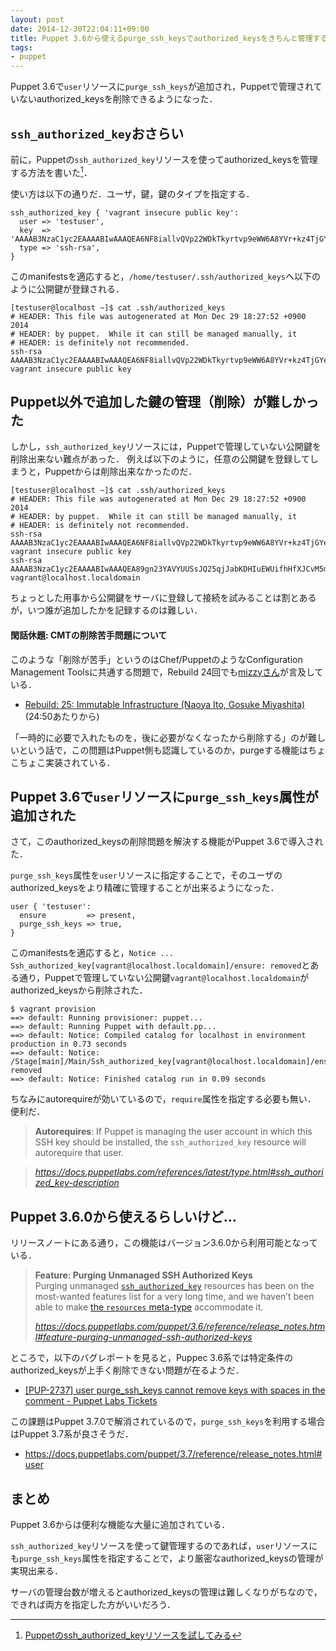 ```yaml
---
layout: post
date: 2014-12-30T22:04:11+09:00
title: Puppet 3.6から使えるpurge_ssh_keysでauthorized_keysをきちんと管理する
tags:
- puppet
---
```

Puppet 3.6で`user`リソースに`purge_ssh_keys`が追加され，Puppetで管理されていないauthorized_keysを削除できるようになった．

## `ssh_authorized_key`おさらい

前に，Puppetの`ssh_authorized_key`リソースを使ってauthorized_keysを管理する方法を書いた[^1]．

使い方は以下の通りだ．ユーザ，鍵，鍵のタイプを指定する．

```puppet
ssh_authorized_key { 'vagrant insecure public key':
  user => 'testuser',
  key  => 'AAAAB3NzaC1yc2EAAAABIwAAAQEA6NF8iallvQVp22WDkTkyrtvp9eWW6A8YVr+kz4TjGYe7gHzIw+niNltGEFHzD8+v1I2YJ6oXevct1YeS0o9HZyN1Q9qgCgzUFtdOKLv6IedplqoPkcmF0aYet2PkEDo3MlTBckFXPITAMzF8dJSIFo9D8HfdOV0IAdx4O7PtixWKn5y2hMNG0zQPyUecp4pzC6kivAIhyfHilFR61RGL+GPXQ2MWZWFYbAGjyiYJnAmCP3NOTd0jMZEnDkbUvxhMmBYSdETk1rRgm+R4LOzFUGaHqHDLKLX+FIPKcF96hrucXzcWyLbIbEgE98OHlnVYCzRdK8jlqm8tehUc9c9WhQ==',
  type => 'ssh-rsa',
}
```

このmanifestsを適応すると，`/home/testuser/.ssh/authorized_keys`へ以下のように公開鍵が登録される．

```
[testuser@localhost ~]$ cat .ssh/authorized_keys
# HEADER: This file was autogenerated at Mon Dec 29 18:27:52 +0900 2014
# HEADER: by puppet.  While it can still be managed manually, it
# HEADER: is definitely not recommended.
ssh-rsa AAAAB3NzaC1yc2EAAAABIwAAAQEA6NF8iallvQVp22WDkTkyrtvp9eWW6A8YVr+kz4TjGYe7gHzIw+niNltGEFHzD8+v1I2YJ6oXevct1YeS0o9HZyN1Q9qgCgzUFtdOKLv6IedplqoPkcmF0aYet2PkEDo3MlTBckFXPITAMzF8dJSIFo9D8HfdOV0IAdx4O7PtixWKn5y2hMNG0zQPyUecp4pzC6kivAIhyfHilFR61RGL+GPXQ2MWZWFYbAGjyiYJnAmCP3NOTd0jMZEnDkbUvxhMmBYSdETk1rRgm+R4LOzFUGaHqHDLKLX+FIPKcF96hrucXzcWyLbIbEgE98OHlnVYCzRdK8jlqm8tehUc9c9WhQ== vagrant insecure public key
```

## Puppet以外で追加した鍵の管理（削除）が難しかった

しかし，`ssh_authorized_key`リソースには，Puppetで管理していない公開鍵を削除出来ない難点があった．
例えば以下のように，任意の公開鍵を登録してしまうと，Puppetからは削除出来なかったのだ．

```
[testuser@localhost ~]$ cat .ssh/authorized_keys
# HEADER: This file was autogenerated at Mon Dec 29 18:27:52 +0900 2014
# HEADER: by puppet.  While it can still be managed manually, it
# HEADER: is definitely not recommended.
ssh-rsa AAAAB3NzaC1yc2EAAAABIwAAAQEA6NF8iallvQVp22WDkTkyrtvp9eWW6A8YVr+kz4TjGYe7gHzIw+niNltGEFHzD8+v1I2YJ6oXevct1YeS0o9HZyN1Q9qgCgzUFtdOKLv6IedplqoPkcmF0aYet2PkEDo3MlTBckFXPITAMzF8dJSIFo9D8HfdOV0IAdx4O7PtixWKn5y2hMNG0zQPyUecp4pzC6kivAIhyfHilFR61RGL+GPXQ2MWZWFYbAGjyiYJnAmCP3NOTd0jMZEnDkbUvxhMmBYSdETk1rRgm+R4LOzFUGaHqHDLKLX+FIPKcF96hrucXzcWyLbIbEgE98OHlnVYCzRdK8jlqm8tehUc9c9WhQ== vagrant insecure public key
ssh-rsa AAAAB3NzaC1yc2EAAAABIwAAAQEA89gn23YAVYUUSsJQ25qjJabKDHIuEWUifhHfXJCvM5mHR/1jUaS3Yf4k1X8MItmyOWldPNJ+u49wluL/NKbsGnaxaihVrjS8B5WnKrauWxIsNN19UOJ2gwiMOGr4BvdtR2TuToylU0jKvZX60JsMEF+3KI8kT2ISRl3UqfVNutH1jeCdj1ba6kfFPsJAsfBuvn7eE0d+T+zWZp5jRZwnzt6cfgv1gAY+FPwz06TBw5Hag+Q++evqJ6r5eb8QJWGasUyu/+6mhjHuiKv9BTdnwkHT6qUm9Whgxb1TifmHCBvqklkw94N8VlKczKhBn8NRwhKu/0hn/RUt8/kFgqayow== vagrant@localhost.localdomain
```

ちょっとした用事から公開鍵をサーバに登録して接続を試みることは割とあるが，いつ誰が追加したかを記録するのは難しい．

#### 閑話休題: CMTの削除苦手問題について

このような「削除が苦手」というのはChef/PuppetのようなConfiguration Management Toolsに共通する問題で，Rebuild 24回でも[mizzyさん](https://twitter.com/gosukenator)が言及している．

- [Rebuild: 25: Immutable Infrastructure (Naoya Ito, Gosuke Miyashita)](http://rebuild.fm/25/) (24:50あたりから)

「一時的に必要で入れたものを，後に必要がなくなったから削除する」のが難しいという話で，この問題はPuppet側も認識しているのか，purgeする機能はちょこちょこ実装されている．

## Puppet 3.6で`user`リソースに`purge_ssh_keys`属性が追加された

さて，このauthorized_keysの削除問題を解決する機能がPuppet 3.6で導入された．

`purge_ssh_keys`属性を`user`リソースに指定することで，そのユーザのauthorized_keysをより精確に管理することが出来るようになった．

```puppet
user { 'testuser':
  ensure         => present,
  purge_ssh_keys => true,
}
```

このmanifestsを適応すると，`Notice ... Ssh_authorized_key[vagrant@localhost.localdomain]/ensure: removed`とある通り，Puppetで管理していない公開鍵`vagrant@localhost.localdomain`がauthorized_keysから削除された．

```
$ vagrant provision
==> default: Running provisioner: puppet...
==> default: Running Puppet with default.pp...
==> default: Notice: Compiled catalog for localhost in environment production in 0.73 seconds
==> default: Notice: /Stage[main]/Main/Ssh_authorized_key[vagrant@localhost.localdomain]/ensure: removed
==> default: Notice: Finished catalog run in 0.09 seconds
```

ちなみにautorequireが効いているので，`require`属性を指定する必要も無い．
便利だ．

> **Autorequires**: If Puppet is managing the user account in which this SSH key should be installed, the `ssh_authorized_key` resource will autorequire that user.

> 
> *https://docs.puppetlabs.com/references/latest/type.html#ssh_authorized_key-description*

## Puppet 3.6.0から使えるらしいけど...

リリースノートにある通り，この機能はバージョン3.6.0から利用可能となっている．

> **Feature: Purging Unmanaged SSH Authorized Keys**  
> Purging unmanaged [`ssh_authorized_key`](https://docs.puppetlabs.com/references/3.6.latest/type.html#sshauthorizedkey) resources has been on the most-wanted features list for a very long time, and we haven’t been able to make [the `resources` meta-type](https://docs.puppetlabs.com/references/3.6.latest/type.html#resources) accommodate it.
> 
> *https://docs.puppetlabs.com/puppet/3.6/reference/release_notes.html#feature-purging-unmanaged-ssh-authorized-keys*

ところで，以下のバグレポートを見ると，Puppec 3.6系では特定条件のauthorized_keysが上手く削除できない問題が在るようだ．

- [[PUP-2737] user purge_ssh_keys cannot remove keys with spaces in the comment - Puppet Labs Tickets](https://tickets.puppetlabs.com/browse/PUP-2737)

この課題はPuppet 3.7.0で解消されているので，`purge_ssh_keys`を利用する場合はPuppet 3.7系が良さそうだ．

- https://docs.puppetlabs.com/puppet/3.7/reference/release_notes.html#user

## まとめ

Puppet 3.6からは便利な機能な大量に追加されている．

`ssh_authorized_key`リソースを使って鍵管理するのであれば，`user`リソースにも`purge_ssh_keys`属性を指定することで，より厳密なauthorized_keysの管理が実現出来る．

サーバの管理台数が増えるとauthorized_keysの管理は難しくなりがちなので，できれば両方を指定した方がいいだろう．

[^1]: [Puppetのssh_authorized_keyリソースを試してみる](/2014/07/25/puppet-ssh_authorized_key-resource/)
